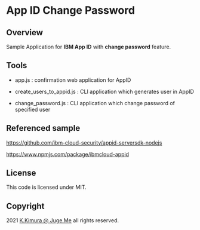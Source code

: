 # App ID Change Password

## Overview

Sample Application for **IBM App ID** with **change password** feature.


## Tools

- app.js : confirmation web application for AppID

- create_users_to_appid.js : CLI application which generates user in AppID

- change_password.js : CLI application which change password of specified user

## Referenced sample

https://github.com/ibm-cloud-security/appid-serversdk-nodejs

https://www.npmjs.com/package/ibmcloud-appid


## License

This code is licensed under MIT.


## Copyright

2021 [K.Kimura @ Juge.Me](https://github.com/dotnsf) all rights reserved.
